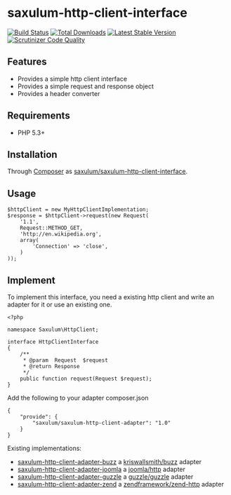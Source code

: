 # saxulum-http-client-interface

[![Build Status](https://api.travis-ci.org/saxulum/saxulum-http-client-interface.png?branch=master)](https://travis-ci.org/saxulum/saxulum-http-client-interface)
[![Total Downloads](https://poser.pugx.org/saxulum/saxulum-http-client-interface/downloads.png)](https://packagist.org/packages/saxulum/saxulum-http-client-interface)
[![Latest Stable Version](https://poser.pugx.org/saxulum/saxulum-http-client-interface/v/stable.png)](https://packagist.org/packages/saxulum/saxulum-http-client-interface)
[![Scrutinizer Code Quality](https://scrutinizer-ci.com/g/saxulum/saxulum-http-client-interface/badges/quality-score.png?b=master)](https://scrutinizer-ci.com/g/saxulum/saxulum-http-client-interface/?branch=master)

## Features

 * Provides a simple http client interface
 * Provides a simple request and response object
 * Provides a header converter

## Requirements

 * PHP 5.3+

## Installation

Through [Composer](http://getcomposer.org) as [saxulum/saxulum-http-client-interface][1].

## Usage

``` {.php}
$httpClient = new MyHttpClientImplementation;
$response = $httpClient->request(new Request(
    '1.1',
    Request::METHOD_GET,
    'http://en.wikipedia.org',
    array(
        'Connection' => 'close',
    )
));
```

## Implement

To implement this interface, you need a existing http client and write an adapter for it or use an existing one.

``` {.php}
<?php

namespace Saxulum\HttpClient;

interface HttpClientInterface
{
    /**
     * @param  Request  $request
     * @return Response
     */
    public function request(Request $request);
}
```

Add the following to your adapter composer.json

``` {.json}
{
    "provide": {
        "saxulum/saxulum-http-client-adapter": "1.0"
    }
}
```

Existing implementations:

 * [saxulum-http-client-adapter-buzz][2] a [kriswallsmith/buzz][3] adapter
 * [saxulum-http-client-adapter-joomla][4] a [joomla/http][5] adapter
 * [saxulum-http-client-adapter-guzzle][6] a [guzzle/guzzle][7] adapter
 * [saxulum-http-client-adapter-zend][8] a [zendframework/zend-http][9] adapter

[1]: https://packagist.org/packages/saxulum/saxulum-http-client-interface
[2]: https://packagist.org/packages/saxulum/saxulum-http-client-adapter-buzz
[3]: https://packagist.org/packages/kriswallsmith/buzz
[4]: https://packagist.org/packages/saxulum/saxulum-http-client-adapter-joomla
[5]: https://packagist.org/packages/joomla/http
[6]: https://packagist.org/packages/saxulum/saxulum-http-client-adapter-guzzle
[7]: https://packagist.org/packages/guzzle/guzzle
[8]: https://packagist.org/packages/saxulum/saxulum-http-client-adapter-zend
[9]: https://packagist.org/packages/zendframework/zend-http
